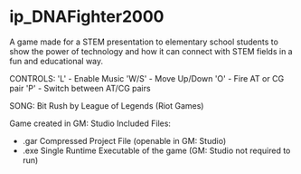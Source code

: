 # ip_DNAFighter2000
A game made for a STEM presentation to elementary school students to show the power of technology and how it can connect with STEM fields in a fun and educational way.

CONTROLS:
'L' - Enable Music
'W/S' - Move Up/Down
'O' - Fire AT or CG pair
'P' - Switch between AT/CG pairs

SONG: Bit Rush by League of Legends (Riot Games)

Game created in GM: Studio
Included Files:
- .gar Compressed Project File (openable in GM: Studio)
- .exe Single Runtime Executable of the game (GM: Studio not required to run)
